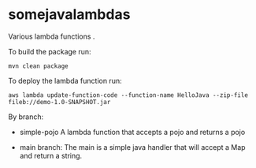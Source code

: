 # somejavalambdas

Various lambda functions .

To build the package run:

`mvn clean package`

To deploy the lambda function run:

`aws lambda update-function-code --function-name HelloJava --zip-file fileb://demo-1.0-SNAPSHOT.jar`

By branch:

- simple-pojo
    A lambda function that accepts a pojo and returns a pojo
    
- main branch:
    The main is a simple java handler that will accept a Map and return a string.